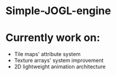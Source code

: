 # Simple-JOGL-engine
# Currently work on:

* Tile maps' attribute system
* Texture arrays' system improvement
* 2D lightweight animation architecture
